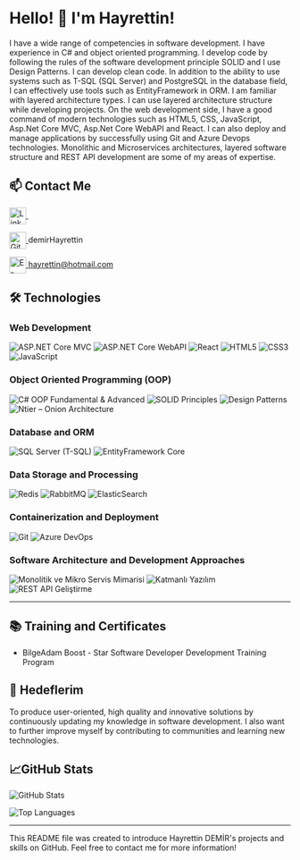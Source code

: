 # Hello! 👋 I'm Hayrettin!


I have a wide range of competencies in software development. I have experience in C# and object oriented programming. I develop code by following the rules of the software development principle SOLID and I use Design Patterns. I can develop clean code. In addition to the ability to use systems such as T-SQL (SQL Server) and PostgreSQL in the database field, I can effectively use tools such as EntityFramework in ORM. I am familiar with layered architecture types. I can use layered architecture structure while developing projects. On the web development side, I have a good command of modern technologies such as HTML5, CSS, JavaScript, Asp.Net Core MVC, Asp.Net Core WebAPI and React. I can also deploy and manage applications by successfully using Git and Azure Devops technologies. Monolithic and Microservices architectures, layered software structure and REST API development are some of my areas of expertise.

## 📫 Contact Me

<p align="left">
    <a href="https://www.linkedin.com/in/hayrettin-demir" target="_blank">
        <img align="center" src="https://cdn-icons-png.flaticon.com/512/174/174857.png" alt="LinkedIn" height="30" width="30" />
    </a>
    <a href="https://www.linkedin.com/in/hayrettin-demir" target="_blank" style="text-decoration:none;color:white;">hayrettin-demir</a>
</p>
<p align="left">
    <a href="https://github.com/demirHayrettin" target="_blank">
        <img align="center" src="https://cdn-icons-png.flaticon.com/512/733/733553.png" alt="GitHub" height="30" width="30" />
    </a>
    <a href="https://github.com/demirHayrettin" target="_blank" style="text-decoration:none">demirHayrettin</a>
</p>
<p align="left">
    <a href="mailto:hayrettind20@hotmail.com" target="_blank">
        <img align="center" src="https://cdn-icons-png.flaticon.com/512/732/732200.png" alt="E-posta" height="30" width="30" />
    </a>
    <a href="mailto:hayrettind20@hotmail.com" target="_blank">hayrettin@hotmail.com</a>
</p>

## 🛠️ Technologies

### Web Development
<p align="left">
    <img src="https://img.shields.io/badge/ASP.NET%20Core%20MVC-%230077B5.svg?style=for-the-badge&logo=dotnet&logoColor=white" alt="ASP.NET Core MVC" />
    <img src="https://img.shields.io/badge/ASP.NET%20Core%20WebAPI-%230077B5.svg?style=for-the-badge&logo=dotnet&logoColor=white" alt="ASP.NET Core WebAPI" />
    <img src="https://img.shields.io/badge/React-%2361DAFB.svg?style=for-the-badge&logo=react&logoColor=black" alt="React" />
    <img src="https://img.shields.io/badge/HTML5-%23E34F26.svg?style=for-the-badge&logo=html5&logoColor=white" alt="HTML5" />
    <img src="https://img.shields.io/badge/CSS3-%231572B6.svg?style=for-the-badge&logo=css3&logoColor=white" alt="CSS3" />
    <img src="https://img.shields.io/badge/JavaScript-%23F7DF1E.svg?style=for-the-badge&logo=javascript&logoColor=black" alt="JavaScript" />
</p>

### Object Oriented Programming (OOP)
<p align="left">
    <img src="https://img.shields.io/badge/C%23%20OOP-%23239120.svg?style=for-the-badge&logo=c-sharp&logoColor=white" alt="C# OOP Fundamental & Advanced" />
    <img src="https://img.shields.io/badge/SOLID%20Principles-%230075B5.svg?style=for-the-badge&logoColor=white" alt="SOLID Principles" />
    <img src="https://img.shields.io/badge/Design%20Patterns-%230071B5.svg?style=for-the-badge&logoColor=white" alt="Design Patterns" />
    <img src="https://img.shields.io/badge/Ntier%20Onion%20Architecture-%230075B5.svg?style=for-the-badge&logoColor=white" alt="Ntier – Onion Architecture" />
</p>

### Database and ORM
<p align="left">
    <img src="https://img.shields.io/badge/SQL%20Server-%23CC2927.svg?style=for-the-badge&logo=microsoft-sql-server&logoColor=white" alt="SQL Server (T-SQL)" />
    <img src="https://img.shields.io/badge/EntityFramework%20Core-%234085E4.svg?style=for-the-badge&logo=entity-framework&logoColor=white" alt="EntityFramework Core" />
</p>

### Data Storage and Processing
<p align="left">
    <img src="https://img.shields.io/badge/Redis-%23DC382D.svg?style=for-the-badge&logo=redis&logoColor=white" alt="Redis" />
    <img src="https://img.shields.io/badge/RabbitMQ-%23FF6600.svg?style=for-the-badge&logo=rabbitmq&logoColor=white" alt="RabbitMQ" />
    <img src="https://img.shields.io/badge/ElasticSearch-%23005571.svg?style=for-the-badge&logo=elasticsearch&logoColor=white" alt="ElasticSearch" />
</p>

### Containerization and Deployment
<p align="left">
    <img src="https://img.shields.io/badge/Git-%23F05032.svg?style=for-the-badge&logo=git&logoColor=white" alt="Git" />
    <img src="https://img.shields.io/badge/Azure%20DevOps-%230078D4.svg?style=for-the-badge&logo=azure-devops&logoColor=white" alt="Azure DevOps" />
</p>

### Software Architecture and Development Approaches
<p align="left">
    <img src="https://img.shields.io/badge/Monolitik%20ve%20Mikro%20Servis%20Mimarisi-%230075B5.svg?style=for-the-badge&logoColor=white" alt="Monolitik ve Mikro Servis Mimarisi" />
    <img src="https://img.shields.io/badge/Katmanlı%20Yazılım-%230075B5.svg?style=for-the-badge&logoColor=white" alt="Katmanlı Yazılım" />
    <img src="https://img.shields.io/badge/REST%20API%20Geliştirme-%230075B5.svg?style=for-the-badge&logoColor=white" alt="REST API Geliştirme" />
</p>

---

## 📚 Training and Certificates

- BilgeAdam Boost - Star Software Developer Development Training Program


## 🎯 Hedeflerim

To produce user-oriented, high quality and innovative solutions by continuously updating my knowledge in software development. I also want to further improve myself by contributing to communities and learning new technologies.

## 📈GitHub Stats

![GitHub Stats](https://github-readme-stats.vercel.app/api?username=demirHayrettin&show_icons=true&theme=radical)

![Top Languages](https://github-readme-stats.vercel.app/api/top-langs/?username=demirHayrettin&layout=compact&theme=radical)

---

This README file was created to introduce Hayrettin DEMİR's projects and skills on GitHub. Feel free to contact me for more information!
